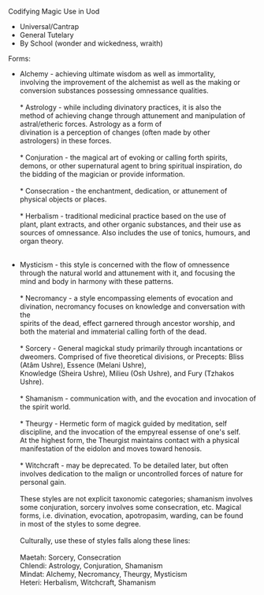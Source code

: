 Codifying Magic Use in Uod


* Universal/Cantrap
* General Tutelary
* By School (wonder and wickedness, wraith)



Forms:

* Alchemy - achieving ultimate wisdom as well as immortality,<br> involving the improvement of the alchemist as well as the making or<br> conversion substances possessing omnessance qualities.<br> <br> * Astrology - while including divinatory practices, it is also the<br> method of achieving change through attunement and manipulation of<br> astral/etheric forces. Astrology as a form of<br> divination is a perception of changes (often made by other<br> astrologers) in these forces.<br> <br> * Conjuration - the magical art of evoking or calling forth spirits,<br> demons, or other supernatural agent to bring spiritual inspiration, do<br> the bidding of the magician or provide information.<br> <br> * Consecration - the enchantment, dedication, or attunement of<br> physical objects or places.<br> <br> * Herbalism - traditional medicinal practice based on the use of<br> plant, plant extracts, and other organic substances, and their use as<br> sources of omnessance. Also includes the use of tonics, humours, and<br> organ theory.<br> <br>

* Mysticism - this style is concerned with the flow of omnessence<br> through the natural world and attunement with it, and focusing the<br> mind and body in harmony with these patterns.<br> <br> * Necromancy - a style encompassing elements of evocation and<br> divination, necromancy focuses on knowledge and conversation with the<br> spirits of the dead, effect garnered through ancestor worship, and<br> both the material and immaterial calling forth of the dead.<br> <br> * Sorcery - General magickal study primarily through incantations or<br> dweomers. Comprised of five theoretical divisions, or Precepts: Bliss<br> (Atâm Ushre), Essence (Melani Ushre),<br> Knowledge (Sheira Ushre), Milieu (Osh Ushre), and Fury (Tzhakos Ushre).<br> <br> * Shamanism - communication with, and the evocation and invocation of<br> the spirit world.<br> <br> * Theurgy - Hermetic form of magick guided by meditation, self<br> discipline, and the invocation of the empyreal essense of one's self.<br> At the highest form, the Theurgist maintains contact with a physical<br> manifestation of the eidolon and moves toward henosis.<br> <br> * Witchcraft - may be deprecated.  To be detailed later, but often<br> involves dedication to the malign or uncontrolled forces of nature for<br> personal gain.<br> <br> These styles are not explicit taxonomic categories; shamanism involves<br> some conjuration, sorcery involves some consecration, etc.  Magical<br> forms, i.e. divination, evocation, apotropasim, warding, can be found<br> in most of the styles to some degree.<br> <br> Culturally, use these of styles falls along these lines:<br> <br> Maetah: Sorcery, Consecration<br> Chlendi: Astrology, Conjuration, Shamanism<br> Mindat: Alchemy, Necromancy, Theurgy, Mysticism<br> Heteri: Herbalism, Witchcraft, Shamanism</div></html>
